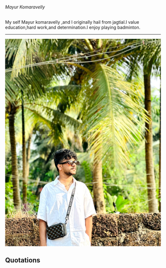 ###### Mayur Komaravelly

My self Mayur komaravelly ,and I originally hail from jagtial.I value education,hard work,and determination.I enjoy playing badminton.




***

![mypicture](https://github.com/mayurmonu/my2-KOMARAVELLY/blob/main/mayur.jpeg)



## Quotations

>